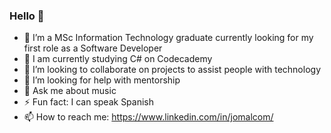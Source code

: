 ### Hello 👋

- 🔭 I’m a MSc Information Technology graduate currently looking for my first role as a Software Developer
- 🌱 I am currently studying C# on Codecademy
- 👯 I’m looking to collaborate on projects to assist people with technology
- 🤔 I’m looking for help with mentorship
- 💬 Ask me about music
- ⚡ Fun fact: I can speak Spanish
- 📫 How to reach me: https://www.linkedin.com/in/jomalcom/

